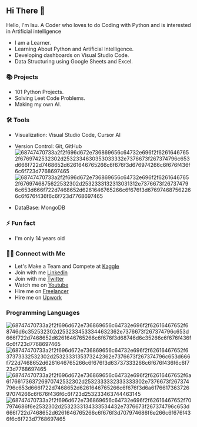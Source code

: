 ## Hi There 👋

Hello, I'm Isu. A Coder who loves to do Coding with Python and is interested in Artificial intelligence

- I am a Learner.
- Learning About Python and Artificial Intelligence.
- Developing dashboards on Visual Studio Code.
- Data Structuring using Google Sheets and Excel.

### 📚 Projects

- 101 Python Projects.
- Solving Leet Code Problems.
- Making my own AI.

### 🛠️ Tools

- Visualization: Visual Studio Code, Cursor AI
- Version Control: Git, GitHub     ![68747470733a2f2f696d672e736869656c64732e696f2f62616467652f6769742532302d2532334630353033332e7376673f267374796c653d666f722d7468652d6261646765266c6f676f3d676974266c6f676f436f6c6f723d7768697465](https://user-images.githubusercontent.com/111272189/227747383-d1a28a90-abb5-4b5f-93a7-e333bea18325.svg)![68747470733a2f2f696d672e736869656c64732e696f2f62616467652f6769746875622532302d2532333132313031312e7376673f267374796c653d666f722d7468652d6261646765266c6f676f3d676974687562266c6f676f436f6c6f723d7768697465](https://user-images.githubusercontent.com/111272189/227747392-bcf3d995-660f-478b-88be-d335f1d8c446.svg)

- DataBase: MongoDB

### ⚡ Fun fact

- I'm only 14 years old

### 👋🏻 Connect with Me

- Let's Make a Team and Compete at [Kaggle](https://www.kaggle.com/isuworld)
- Join with me  [Linkedin](https://www.linkedin.com/in/isu-patel-ab733a288/)
- Join with me [Twitter](https://x.com/isuworld1)
- Watch me on [Youtube](https://www.youtube.com/@isuworld-coding)
- Hire me on [Freelancer](https://www.freelancer.com/u/isupatel2)
- Hire me on [Upwork](https://www.upwork.com/freelancers/~01292805c27dfad504)

### Programming Languages
![68747470733a2f2f696d672e736869656c64732e696f2f62616467652f68746d6c352532302d2532334533344632362e7376673f267374796c653d666f722d7468652d6261646765266c6f676f3d68746d6c35266c6f676f436f6c6f723d7768697465](https://user-images.githubusercontent.com/111272189/227746953-e94ab01d-d2c5-4bad-89d8-8f743ae4e92c.svg)
![68747470733a2f2f696d672e736869656c64732e696f2f62616467652f637373332532302d2532333135373242362e7376673f267374796c653d666f722d7468652d6261646765266c6f676f3d63737333266c6f676f436f6c6f723d7768697465](https://user-images.githubusercontent.com/111272189/227746959-04cb4261-6014-475d-b93d-8c74c6488db9.svg)
![68747470733a2f2f696d672e736869656c64732e696f2f62616467652f6a6176617363726970742532302d2532333332333333302e7376673f267374796c653d666f722d7468652d6261646765266c6f676f3d6a617661736372697074266c6f676f436f6c6f723d253233463744463145](https://user-images.githubusercontent.com/111272189/227746968-2c3a16ab-3478-4050-91e4-48a794aba53a.svg)
![68747470733a2f2f696d672e736869656c64732e696f2f62616467652f707974686f6e2532302d2532333134333534432e7376673f267374796c653d666f722d7468652d6261646765266c6f676f3d707974686f6e266c6f676f436f6c6f723d7768697465](https://user-images.githubusercontent.com/111272189/227747295-63dd9236-79b6-48c9-be1a-7295260ccde6.svg)

<!--
**Isu-Patel/Isu-Patel** is a ✨ _special_ ✨ repository because its `README.md` (this file) appears on your GitHub profile.

Here are some ideas to get you started:

- 🔭 I’m currently working on ...
- 🌱 I’m currently learning ...
- 👯 I’m looking to collaborate on ...
- 🤔 I’m looking for help with ...
- 💬 Ask me about ...
- 📫 How to reach me: ...
- 😄 Pronouns: ...
- ⚡ Fun fact: ...
-->
